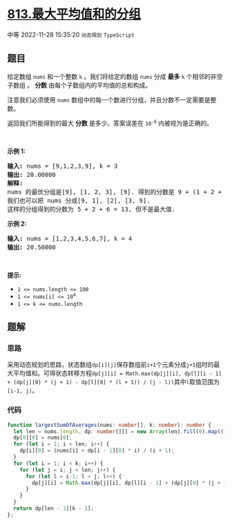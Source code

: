 # [813.最大平均值和的分组](https://leetcode.cn/problems/largest-sum-of-averages)
<span class="diff diff-medium">中等</span>
2022-11-28 15:35:20 `动态规划` `TypeScript`
## 题目
<p>给定数组&nbsp;<code>nums</code>&nbsp;和一个整数&nbsp;<code>k</code>&nbsp;。我们将给定的数组&nbsp;<code>nums</code>&nbsp;分成 <strong>最多</strong>&nbsp;<code>k</code>&nbsp;个相邻的非空子数组 。&nbsp;<strong>分数</strong> 由每个子数组内的平均值的总和构成。</p>

<p>注意我们必须使用 <code>nums</code> 数组中的每一个数进行分组，并且分数不一定需要是整数。</p>

<p>返回我们所能得到的最大 <strong>分数</strong> 是多少。答案误差在&nbsp;<code>10<sup>-6</sup></code>&nbsp;内被视为是正确的。</p>

<p>&nbsp;</p>

<p><strong>示例 1:</strong></p>

<pre>
<strong>输入:</strong> nums = [9,1,2,3,9], k = 3
<strong>输出:</strong> 20.00000
<strong>解释:</strong> 
nums 的最优分组是[9], [1, 2, 3], [9]. 得到的分数是 9 + (1 + 2 + 3) / 3 + 9 = 20. 
我们也可以把 nums 分成[9, 1], [2], [3, 9]. 
这样的分组得到的分数为 5 + 2 + 6 = 13, 但不是最大值.
</pre>

<p><strong>示例 2:</strong></p>

<pre>
<strong>输入:</strong> nums = [1,2,3,4,5,6,7], k = 4
<strong>输出:</strong> 20.50000
</pre>

<p>&nbsp;</p>

<p><strong>提示:</strong></p>

<ul>
  <li><code>1 &lt;= nums.length &lt;= 100</code></li>
  <li><code>1 &lt;= nums[i] &lt;= 10<sup>4</sup></code></li>
  <li><code>1 &lt;= k &lt;= nums.length</code></li>
</ul>


## 题解
### 思路
采用动态规划的思路，状态数组`dp[i][j]`保存数组前`i+1`个元素分成`j+1`组时的最大平均值和。可得状态转移方程`dp[j][i] = Math.max(dp[j][i], dp[l][i - 1] + (dp[j][0] * (j + 1) - dp[l][0] * (l + 1)) / (j - l))`其中`l`取值范围为`[i-1, j)`。

### 代码
```typescript
function largestSumOfAverages(nums: number[], k: number): number {
  let len = nums.length, dp: number[][] = new Array(len).fill(0).map(() => new Array(k).fill(0));
  dp[0][0] = nums[0];
  for (let i = 1; i < len; i++) {
    dp[i][0] = (nums[i] + dp[i - 1][0] * i) / (i + 1);
  }
  for (let i = 1; i < k; i++) {
    for (let j = i; j < len; j++) {
      for (let l = i-1; l < j; l++) {
        dp[j][i] = Math.max(dp[j][i], dp[l][i - 1] + (dp[j][0] * (j + 1) - dp[l][0] * (l + 1)) / (j - l));
      }
    }
  }
  return dp[len - 1][k - 1];
};
```
